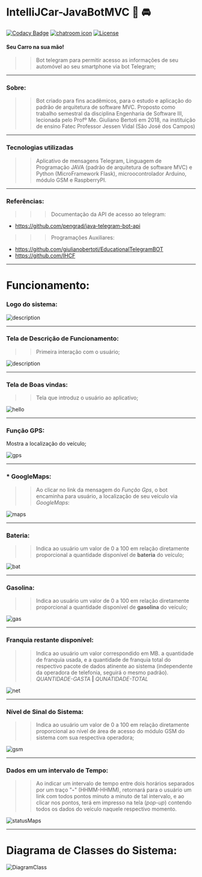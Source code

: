 # IntelliJCar-JavaBotMVC :car: :oncoming_automobile:

[![Codacy Badge](https://api.codacy.com/project/badge/Grade/2c1a809f61624d3fa2f99c3b77545986)](https://www.codacy.com/app/augustoliks/IntelliJCar-JavaBotMVC?utm_source=github.com&amp;utm_medium=referral&amp;utm_content=augustoliks/IntelliJCar-JavaBotMVC&amp;utm_campaign=Badge_Grade)
[![chatroom icon](https://patrolavia.github.io/telegram-badge/chat.png)](https://telegram.me/jcar_bot)
[![License](https://img.shields.io/badge/License-BSD%202--Clause-orange.svg)](https://opensource.org/licenses/BSD-2-Clause)

#### Seu Carro na sua mão!

>> Bot telegram para permitir acesso as informações de seu automóvel ao seu smartphone via bot Telegram;

---

### Sobre:

>> Bot criado para fins acadêmicos, para o estudo e aplicação do padrão de arquitetura de software MVC. Proposto como trabalho semestral da disciplina Engenharia de Software III, lecionada pelo Profº Me. Giuliano Bertoti em 2018, na instituição de ensino Fatec Professor Jessen Vidal (São José dos Campos)

---

### Tecnologias utilizadas
>> Aplicativo de mensagens Telegram, Linguagem de Programação JAVA (padrão de arquitetura de software MVC) e Python (MicroFramework Flask), microocontrolador Arduino, módulo GSM e RaspberryPI.

---

### Referências:

>>> Documentação da API de acesso ao telegram:

- https://github.com/pengrad/java-telegram-bot-api

>>> Programações Auxiliares:

- https://github.com/giulianobertoti/EducationalTelegramBOT
- https://github.com/IHCF

---

# Funcionamento:

### **Logo do sistema:**

![description](ImgsFuncionamento/logo.jpg)

---

### **Tela de Descrição de Funcionamento:**

>> Primeira interação com o usuário;

![description](ImgsFuncionamento/00description.jpg)

---

### **Tela de Boas vindas:**

>> Tela que introduz o usuário ao aplicativo;

![hello](ImgsFuncionamento/01hello.jpg)

---

### **Função GPS:**

Mostra a localização do veículo;

![gps](ImgsFuncionamento/02gps.jpg)

---

### * **GoogleMaps:**

>> Ao clicar no link da mensagem do *Função Gps*, o bot encaminha para usuário, a localização de seu veículo via *GoogleMaps*:

![maps](ImgsFuncionamento/03googleMapsLink.jpg)

---

### **Bateria:**

>> Indica ao usuário um valor de 0 a 100 em relação diretamente proporcional a quantidade disponível de **bateria** do veículo;

![bat](ImgsFuncionamento/04batery.jpg)

---

### **Gasolina:**

>> Indica ao usuário um valor de 0 a 100 em relação diretamente proporcional a quantidade disponível de **gasolina** do veículo;

![gas](ImgsFuncionamento/05gasoline.jpg)

---

### **Franquia restante disponível:**

>> Indica ao usuário um valor correspondido em MB. a quantidade de franquia usada, e a quantidade de franquia total do respectivo pacote de dados atinente ao sistema (independente da operadora de telefonia, seguirá o mesmo padrão). *QUANTIDADE-GASTA* **|** *QUNATIDADE-TOTAL*

![net](ImgsFuncionamento/06netFrachise.jpg)

---

### **Nível de Sinal do Sistema:**
>> Indica ao usuário um valor de 0 a 100 em relação diretamente proporcional ao nível de área de acesso do módulo GSM do sistema com sua respectiva operadora;

![gsm](ImgsFuncionamento/07jcarBattery.jpg)

---

### **Dados em um intervalo de Tempo:**

>> Ao indicar um intervalo de tempo entre dois horários separados por um traço "**-**" (HHMM-HHMM), retornará para o usuário um link com todos pontos minuto a minuto de tal intervalo, e ao clicar nos pontos, terá em impresso na tela (*pop-up*) contendo todos os dados do veículo naquele respectivo momento.

![statusMaps](ImgsFuncionamento/statusMaps.jpg)


---

# Diagrama de Classes do Sistema:

![DiagramClass](ImgsFuncionamento/diagramClassJcar.png)
